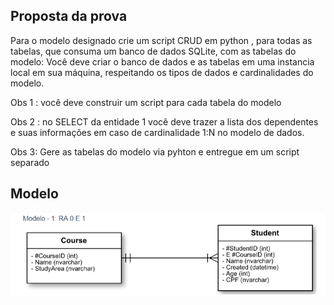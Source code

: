 ## Proposta da prova

Para o modelo designado crie um script CRUD em python , para todas as tabelas, que
consuma um banco de dados SQLite, com as tabelas do modelo:
Você deve criar o banco de dados e as tabelas em uma instancia local em sua máquina, respeitando
os tipos de dados e cardinalidades do modelo.

Obs 1 : você deve construir um script para cada tabela do modelo

Obs 2 : no SELECT da entidade 1 você deve trazer a lista dos dependentes e suas informações em
caso de cardinalidade 1:N no modelo de dados.

Obs 3: Gere as tabelas do modelo via pyhton e entregue em um script separado

## Modelo

<img src="/ProvaParcial/ProvaModelo.PNG">


